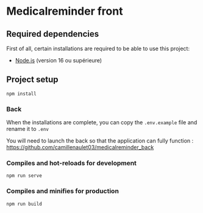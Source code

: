 # Medicalreminder front

## Required dependencies

First of all, certain installations are required to be able to use this project:

- [Node.js](https://nodejs.org/en/download/) (version 16 ou supérieure)

## Project setup

```
npm install
```

### Back

When the installations are complete, you can copy the `.env.example` file and rename it to `.env`

You will need to launch the back so that the application can fully function : https://github.com/camillenaulet03/medicalreminder_back

### Compiles and hot-reloads for development

```
npm run serve
```

### Compiles and minifies for production

```
npm run build
```
